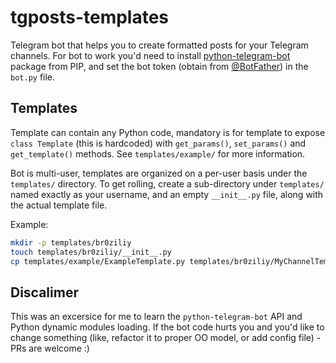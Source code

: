 # tgposts-templates

Telegram bot that helps you to create formatted posts for your Telegram
channels.
For bot to work you'd need to install
[python-telegram-bot](https://github.com/python-telegram-bot/python-telegram-bot)
package from PIP, and set the bot token (obtain from
[@BotFather](https://t.me/BotFather)) in the `bot.py` file.

## Templates

Template can contain any Python code, mandatory is for template to expose `class
Template` (this is hardcoded) with `get_params()`, `set_params()` and
`get_template()` methods. See `templates/example/` for more information.

Bot is multi-user, templates are organized on a per-user basis under the
`templates/` directory. To get rolling, create a sub-directory under
`templates/` named exactly as your username, and an empty `__init__.py` file,
along with the actual template file.

Example:

```bash
mkdir -p templates/br0ziliy
touch templates/br0ziliy/__init__.py
cp templates/example/ExampleTemplate.py templates/br0ziliy/MyChannelTemplate.py
```

## Discalimer

This was an excersice for me to learn the `python-telegram-bot` API and Python
dynamic modules loading. If the bot code hurts you and you'd like to change
something (like, refactor it to proper OO model, or add config file) - PRs are welcome :)
